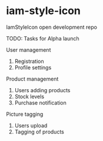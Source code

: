 iam-style-icon
==============

IamStyleIcon open development repo

TODO: Tasks for Alpha launch

User management 
1. Registration
2. Profile settings

Product management
1. Users adding products
2. Stock levels
3. Purchase notification

Picture tagging
1. Users upload 
2. Tagging of products
